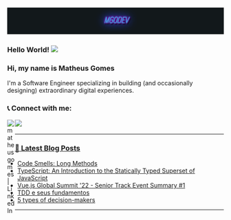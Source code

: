 [![](https://github.com/matheusgomes062/matheusgomes062/blob/master/assets/mgodev.gif)](https://mgomes.dev/)


### Hello World!  <img src="https://github.com/sciencepal/sciencepal/blob/master/assets/Hi.gif" width="3%">
<!--[![Visits Badge](https://badges.pufler.dev/visits/matheusgomes062/matheusgomes062)](https://badges.pufler.dev/visits/matheusgomes062/matheusgomes062)-->
<!--[![Repos Badge](https://badges.pufler.dev/repos/matheusgomes062)](https://badges.pufler.dev/repos/matheusgomes062)-->
<!--[![Years Badge](https://badges.pufler.dev/years/matheusgomes062)](https://badges.pufler.dev/years/matheusgomes062)-->



### Hi, my name is Matheus Gomes
I'm a Software Engineer specializing in building (and occasionally designing) extraordinary digital experiences.

### 📞 Connect with me:

[<img align="left" alt="matheusgomes | LinkedIn" width="3.5%" src="https://img.icons8.com/color/48/000000/linkedin.png" />][linkedin]
<a href="mailto:matheusgomes062@gmail.com"> <img src="https://img.icons8.com/fluent/48/000000/gmail.png" width="3.5%"/>

---

### 📕 Latest Blog Posts

<!-- BLOG-POST-LIST:START -->
- [Code Smells: Long Methods](https://dev.to/matheusgomes062/code-smells-long-methods-5f2p)
- [TypeScript: An Introduction to the Statically Typed Superset of JavaScript](https://dev.to/matheusgomes062/typescript-an-introduction-to-the-statically-typed-superset-of-javascript-4hgo)
- [Vue.js Global Summit &#39;22 - Senior Track Event Summary #1](https://dev.to/matheusgomes062/vuejs-global-summit-22-senior-track-event-summary-1-2f49)
- [TDD e seus fundamentos](https://dev.to/matheusgomes062/tdd-e-seus-fundamentos-4i5e)
- [5 types of decision-makers](https://dev.to/matheusgomes062/5-types-of-decision-makers-221b)
<!-- BLOG-POST-LIST:END -->

---

[linkedin]: https://www.linkedin.com/in/matheus-gomes-dev/
